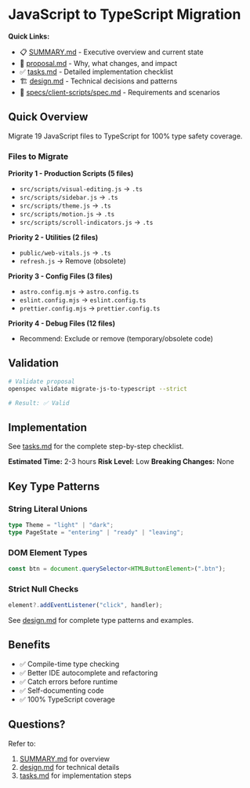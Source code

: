 # JavaScript to TypeScript Migration

**Quick Links:**
- 📋 [SUMMARY.md](./SUMMARY.md) - Executive overview and current state
- 📝 [proposal.md](./proposal.md) - Why, what changes, and impact
- ✅ [tasks.md](./tasks.md) - Detailed implementation checklist
- 🏗️ [design.md](./design.md) - Technical decisions and patterns
- 📖 [specs/client-scripts/spec.md](./specs/client-scripts/spec.md) - Requirements and scenarios

## Quick Overview

Migrate 19 JavaScript files to TypeScript for 100% type safety coverage.

### Files to Migrate

**Priority 1 - Production Scripts (5 files)**
- `src/scripts/visual-editing.js` → `.ts`
- `src/scripts/sidebar.js` → `.ts`
- `src/scripts/theme.js` → `.ts`
- `src/scripts/motion.js` → `.ts`
- `src/scripts/scroll-indicators.js` → `.ts`

**Priority 2 - Utilities (2 files)**
- `public/web-vitals.js` → `.ts`
- `refresh.js` → Remove (obsolete)

**Priority 3 - Config Files (3 files)**
- `astro.config.mjs` → `astro.config.ts`
- `eslint.config.mjs` → `eslint.config.ts`
- `prettier.config.mjs` → `prettier.config.ts`

**Priority 4 - Debug Files (12 files)**
- Recommend: Exclude or remove (temporary/obsolete code)

## Validation

```bash
# Validate proposal
openspec validate migrate-js-to-typescript --strict

# Result: ✅ Valid
```

## Implementation

See [tasks.md](./tasks.md) for the complete step-by-step checklist.

**Estimated Time:** 2-3 hours
**Risk Level:** Low
**Breaking Changes:** None

## Key Type Patterns

### String Literal Unions
```typescript
type Theme = "light" | "dark";
type PageState = "entering" | "ready" | "leaving";
```

### DOM Element Types
```typescript
const btn = document.querySelector<HTMLButtonElement>(".btn");
```

### Strict Null Checks
```typescript
element?.addEventListener("click", handler);
```

See [design.md](./design.md) for complete type patterns and examples.

## Benefits

- ✅ Compile-time type checking
- ✅ Better IDE autocomplete and refactoring
- ✅ Catch errors before runtime
- ✅ Self-documenting code
- ✅ 100% TypeScript coverage

## Questions?

Refer to:
1. [SUMMARY.md](./SUMMARY.md) for overview
2. [design.md](./design.md) for technical details
3. [tasks.md](./tasks.md) for implementation steps

